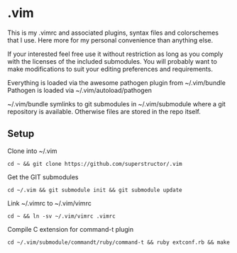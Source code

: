 .vim
=====

This is my .vimrc and associated plugins, syntax files and colorschemes that I use. Here more for my personal convenience than anything else.

If your interested feel free use it without restriction as long as you comply with the licenses of the included submodules. You will probably want to make modifications to suit your editing preferences and requirements.

Everything is loaded via the awesome pathogen plugin from ~/.vim/bundle Pathogen is loaded via ~/.vim/autoload/pathogen

~/.vim/bundle symlinks to git submodules in ~/.vim/submodule where a git repository is available. Otherwise files are stored in the repo itself.

Setup
------

Clone into ~/.vim

    cd ~ && git clone https://github.com/superstructor/.vim

Get the GIT submodules

    cd ~/.vim && git submodule init && git submodule update

Link ~/.vimrc to ~/.vim/vimrc

    cd ~ && ln -sv ~/.vim/vimrc .vimrc

Compile C extension for command-t plugin

    cd ~/.vim/submodule/commandt/ruby/command-t && ruby extconf.rb && make
